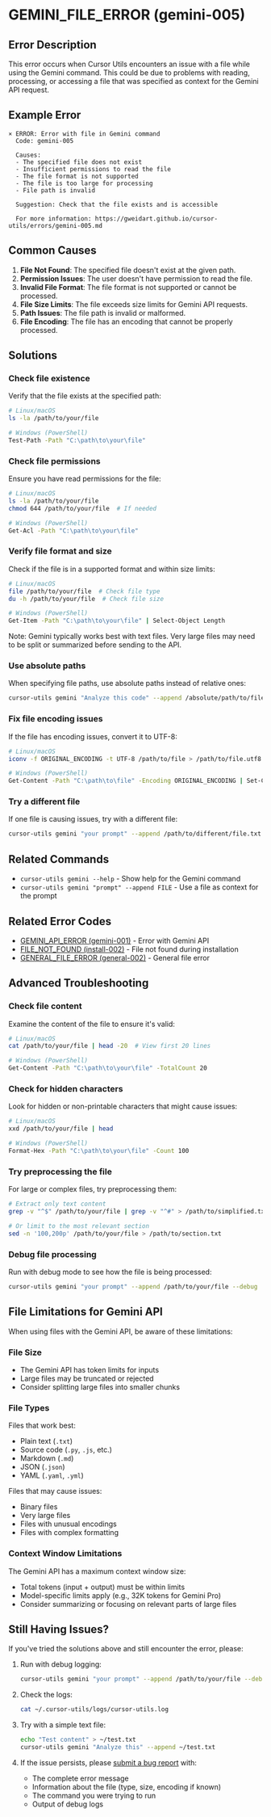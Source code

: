 # GEMINI_FILE_ERROR (gemini-005)

## Error Description

This error occurs when Cursor Utils encounters an issue with a file while using the Gemini command. This could be due to problems with reading, processing, or accessing a file that was specified as context for the Gemini API request.

## Example Error

```
× ERROR: Error with file in Gemini command
  Code: gemini-005
  
  Causes:
  - The specified file does not exist
  - Insufficient permissions to read the file
  - The file format is not supported
  - The file is too large for processing
  - File path is invalid
  
  Suggestion: Check that the file exists and is accessible
  
  For more information: https://gweidart.github.io/cursor-utils/errors/gemini-005.md
```

## Common Causes

1. **File Not Found**: The specified file doesn't exist at the given path.
2. **Permission Issues**: The user doesn't have permission to read the file.
3. **Invalid File Format**: The file format is not supported or cannot be processed.
4. **File Size Limits**: The file exceeds size limits for Gemini API requests.
5. **Path Issues**: The file path is invalid or malformed.
6. **File Encoding**: The file has an encoding that cannot be properly processed.

## Solutions

### Check file existence

Verify that the file exists at the specified path:

```bash
# Linux/macOS
ls -la /path/to/your/file

# Windows (PowerShell)
Test-Path -Path "C:\path\to\your\file"
```

### Check file permissions

Ensure you have read permissions for the file:

```bash
# Linux/macOS
ls -la /path/to/your/file
chmod 644 /path/to/your/file  # If needed

# Windows (PowerShell)
Get-Acl -Path "C:\path\to\your\file"
```

### Verify file format and size

Check if the file is in a supported format and within size limits:

```bash
# Linux/macOS
file /path/to/your/file  # Check file type
du -h /path/to/your/file  # Check file size

# Windows (PowerShell)
Get-Item -Path "C:\path\to\your\file" | Select-Object Length
```

Note: Gemini typically works best with text files. Very large files may need to be split or summarized before sending to the API.

### Use absolute paths

When specifying file paths, use absolute paths instead of relative ones:

```bash
cursor-utils gemini "Analyze this code" --append /absolute/path/to/file.py
```

### Fix file encoding issues

If the file has encoding issues, convert it to UTF-8:

```bash
# Linux/macOS
iconv -f ORIGINAL_ENCODING -t UTF-8 /path/to/file > /path/to/file.utf8

# Windows (PowerShell)
Get-Content -Path "C:\path\to\file" -Encoding ORIGINAL_ENCODING | Set-Content -Path "C:\path\to\file.utf8" -Encoding UTF8
```

### Try a different file

If one file is causing issues, try with a different file:

```bash
cursor-utils gemini "your prompt" --append /path/to/different/file.txt
```

## Related Commands

- `cursor-utils gemini --help` - Show help for the Gemini command
- `cursor-utils gemini "prompt" --append FILE` - Use a file as context for the prompt

## Related Error Codes

- [GEMINI_API_ERROR (gemini-001)](gemini-001.md) - Error with Gemini API
- [FILE_NOT_FOUND (install-002)](install-002.md) - File not found during installation
- [GENERAL_FILE_ERROR (general-002)](general-002.md) - General file error

## Advanced Troubleshooting

### Check file content

Examine the content of the file to ensure it's valid:

```bash
# Linux/macOS
cat /path/to/your/file | head -20  # View first 20 lines

# Windows (PowerShell)
Get-Content -Path "C:\path\to\your\file" -TotalCount 20
```

### Check for hidden characters

Look for hidden or non-printable characters that might cause issues:

```bash
# Linux/macOS
xxd /path/to/your/file | head

# Windows (PowerShell)
Format-Hex -Path "C:\path\to\your\file" -Count 100
```

### Try preprocessing the file

For large or complex files, try preprocessing them:

```bash
# Extract only text content
grep -v "^$" /path/to/your/file | grep -v "^#" > /path/to/simplified.txt

# Or limit to the most relevant section
sed -n '100,200p' /path/to/your/file > /path/to/section.txt
```

### Debug file processing

Run with debug mode to see how the file is being processed:

```bash
cursor-utils gemini "your prompt" --append /path/to/your/file --debug
```

## File Limitations for Gemini API

When using files with the Gemini API, be aware of these limitations:

### File Size

- The Gemini API has token limits for inputs
- Large files may be truncated or rejected
- Consider splitting large files into smaller chunks

### File Types

Files that work best:
- Plain text (`.txt`)
- Source code (`.py`, `.js`, etc.)
- Markdown (`.md`)
- JSON (`.json`)
- YAML (`.yaml`, `.yml`)

Files that may cause issues:
- Binary files
- Very large files
- Files with unusual encodings
- Files with complex formatting

### Context Window Limitations

The Gemini API has a maximum context window size:
- Total tokens (input + output) must be within limits
- Model-specific limits apply (e.g., 32K tokens for Gemini Pro)
- Consider summarizing or focusing on relevant parts of large files

## Still Having Issues?

If you've tried the solutions above and still encounter the error, please:

1. Run with debug logging:
   ```bash
   cursor-utils gemini "your prompt" --append /path/to/your/file --debug
   ```

2. Check the logs:
   ```bash
   cat ~/.cursor-utils/logs/cursor-utils.log
   ```

3. Try with a simple text file:
   ```bash
   echo "Test content" > ~/test.txt
   cursor-utils gemini "Analyze this" --append ~/test.txt
   ```

4. If the issue persists, please [submit a bug report](https://github.com/gweidart/cursor-utils/issues) with:
   - The complete error message
   - Information about the file (type, size, encoding if known)
   - The command you were trying to run
   - Output of debug logs 